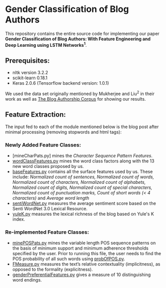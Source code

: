# Gender Classification of Blog Authors

  This repository contains the entire source code for implementing our paper **Gender Classification of Blog Authors: With Feature Engineering and Deep Learning using LSTM Networks<sup>1</sup>**.
  
## Prerequisites:
  * nltk version 3.2.2
  * scikit-learn  0.18.1
  * Keras 2.0.6 (Tensorflow backend version: 1.0.1)
  
We used the data set originally mentioned by Mukherjee and Liu<sup>2</sup> in their work as well as [The Blog Authorship Corpus](http://u.cs.biu.ac.il/~koppel/BlogCorpus.htm) for showing our results.

## Feature Extraction:
The input fed to each of the module mentioned below is the blog post after minimal processing (removing stopwords and html tags):

### Newly Added Feature Classes:
- [mineCharPats.py] mines the *Character Sequence Pattern Features*.
- [wordClassFeatures.py](https://github.com/Saurav0074/gender_blog/blob/master/wordClassFeatures.py) mines the word class factors along with the 13 new word classes proposed by us.
- [baseFeatures.py](https://github.com/Saurav0074/gender_blog/blob/master/baseFeatures.py) contains all the surface features used by us. These include: *Normalized count of sentences, Normalized count of words, Normalized count of characters, Normalized count of alphabets, Normalized count of digits, Normalized count of special characters,
Normalized count of punctuation marks, Count of short words (< 4 characters)* and *Average word length*
- [sentiWordNet.py](https://github.com/Saurav0074/gender_blog/blob/master/sentiWordNet.py) measures the average sentiment score based on the Senti WordNet 3.0 Lexical Resource.
- [yuleK.py](https://github.com/Saurav0074/gender_blog/blob/master/yuleK.py) measures the lexical richness of the blog based on Yule's K index.

### Re-implemented Feature Classes:
- [minePOSPats.py](https://github.com/Saurav0074/gender_blog/blob/master/minePOSPats.py) mines the variable length POS sequence patterns on the basis of minimum support and minimum adherence thresholds specified by the user. Prior to running this file, the user needs to find the POS probability of all such words using [probOfPOS.py](https://github.com/Saurav0074/gender_blog/blob/master/probOfPOS.py).
- [FMeasure.py](https://github.com/Saurav0074/gender_blog/blob/master/FMeasure.py) measures the text’s relative contextuality
(implicitness), as opposed to the formality (explicitness).
- [genderPreferentialFeatures.py](https://github.com/Saurav0074/gender_blog/blob/master/genderPreferentialFeatures.py) gives a measure of 10 distinguishing word endings.

